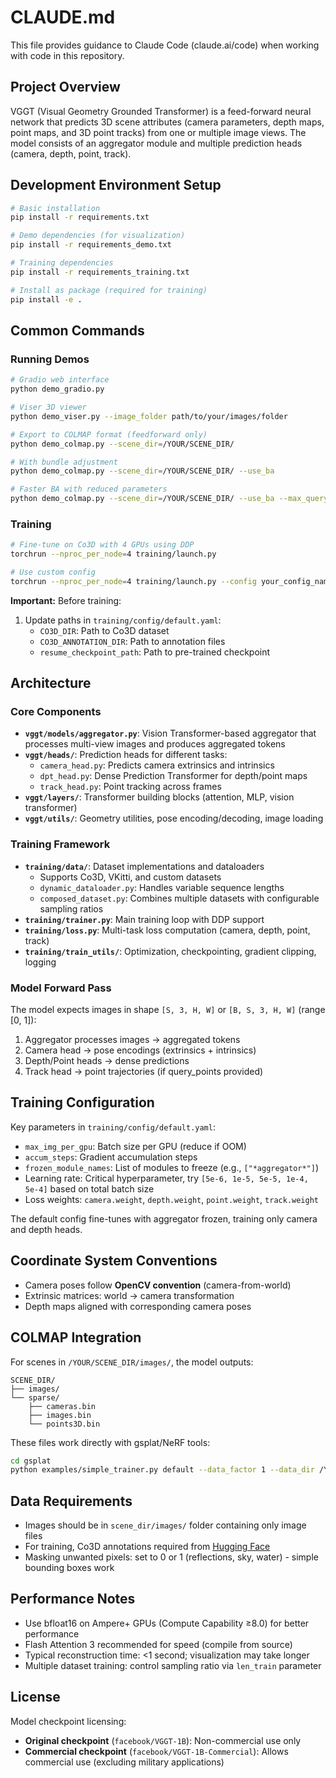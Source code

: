 # CLAUDE.md

This file provides guidance to Claude Code (claude.ai/code) when working with code in this repository.

## Project Overview

VGGT (Visual Geometry Grounded Transformer) is a feed-forward neural network that predicts 3D scene attributes (camera parameters, depth maps, point maps, and 3D point tracks) from one or multiple image views. The model consists of an aggregator module and multiple prediction heads (camera, depth, point, track).

## Development Environment Setup

```bash
# Basic installation
pip install -r requirements.txt

# Demo dependencies (for visualization)
pip install -r requirements_demo.txt

# Training dependencies
pip install -r requirements_training.txt

# Install as package (required for training)
pip install -e .
```

## Common Commands

### Running Demos

```bash
# Gradio web interface
python demo_gradio.py

# Viser 3D viewer
python demo_viser.py --image_folder path/to/your/images/folder

# Export to COLMAP format (feedforward only)
python demo_colmap.py --scene_dir=/YOUR/SCENE_DIR/

# With bundle adjustment
python demo_colmap.py --scene_dir=/YOUR/SCENE_DIR/ --use_ba

# Faster BA with reduced parameters
python demo_colmap.py --scene_dir=/YOUR/SCENE_DIR/ --use_ba --max_query_pts=2048 --query_frame_num=5
```

### Training

```bash
# Fine-tune on Co3D with 4 GPUs using DDP
torchrun --nproc_per_node=4 training/launch.py

# Use custom config
torchrun --nproc_per_node=4 training/launch.py --config your_config_name
```

**Important:** Before training:
1. Update paths in `training/config/default.yaml`:
   - `CO3D_DIR`: Path to Co3D dataset
   - `CO3D_ANNOTATION_DIR`: Path to annotation files
   - `resume_checkpoint_path`: Path to pre-trained checkpoint

## Architecture

### Core Components

- **`vggt/models/aggregator.py`**: Vision Transformer-based aggregator that processes multi-view images and produces aggregated tokens
- **`vggt/heads/`**: Prediction heads for different tasks:
  - `camera_head.py`: Predicts camera extrinsics and intrinsics
  - `dpt_head.py`: Dense Prediction Transformer for depth/point maps
  - `track_head.py`: Point tracking across frames
- **`vggt/layers/`**: Transformer building blocks (attention, MLP, vision transformer)
- **`vggt/utils/`**: Geometry utilities, pose encoding/decoding, image loading

### Training Framework

- **`training/data/`**: Dataset implementations and dataloaders
  - Supports Co3D, VKitti, and custom datasets
  - `dynamic_dataloader.py`: Handles variable sequence lengths
  - `composed_dataset.py`: Combines multiple datasets with configurable sampling ratios
- **`training/trainer.py`**: Main training loop with DDP support
- **`training/loss.py`**: Multi-task loss computation (camera, depth, point, track)
- **`training/train_utils/`**: Optimization, checkpointing, gradient clipping, logging

### Model Forward Pass

The model expects images in shape `[S, 3, H, W]` or `[B, S, 3, H, W]` (range [0, 1]):
1. Aggregator processes images → aggregated tokens
2. Camera head → pose encodings (extrinsics + intrinsics)
3. Depth/Point heads → dense predictions
4. Track head → point trajectories (if query_points provided)

## Training Configuration

Key parameters in `training/config/default.yaml`:
- `max_img_per_gpu`: Batch size per GPU (reduce if OOM)
- `accum_steps`: Gradient accumulation steps
- `frozen_module_names`: List of modules to freeze (e.g., `["*aggregator*"]`)
- Learning rate: Critical hyperparameter, try `[5e-6, 1e-5, 5e-5, 1e-4, 5e-4]` based on total batch size
- Loss weights: `camera.weight`, `depth.weight`, `point.weight`, `track.weight`

The default config fine-tunes with aggregator frozen, training only camera and depth heads.

## Coordinate System Conventions

- Camera poses follow **OpenCV convention** (camera-from-world)
- Extrinsic matrices: world → camera transformation
- Depth maps aligned with corresponding camera poses

## COLMAP Integration

For scenes in `/YOUR/SCENE_DIR/images/`, the model outputs:
```
SCENE_DIR/
├── images/
└── sparse/
    ├── cameras.bin
    ├── images.bin
    └── points3D.bin
```

These files work directly with gsplat/NeRF tools:
```bash
cd gsplat
python examples/simple_trainer.py default --data_factor 1 --data_dir /YOUR/SCENE_DIR/ --result_dir /YOUR/RESULT_DIR/
```

## Data Requirements

- Images should be in `scene_dir/images/` folder containing only image files
- For training, Co3D annotations required from [Hugging Face](https://huggingface.co/datasets/JianyuanWang/co3d_anno)
- Masking unwanted pixels: set to 0 or 1 (reflections, sky, water) - simple bounding boxes work

## Performance Notes

- Use bfloat16 on Ampere+ GPUs (Compute Capability ≥8.0) for better performance
- Flash Attention 3 recommended for speed (compile from source)
- Typical reconstruction time: <1 second; visualization may take longer
- Multiple dataset training: control sampling ratio via `len_train` parameter

## License

Model checkpoint licensing:
- **Original checkpoint** (`facebook/VGGT-1B`): Non-commercial use only
- **Commercial checkpoint** (`facebook/VGGT-1B-Commercial`): Allows commercial use (excluding military applications)

